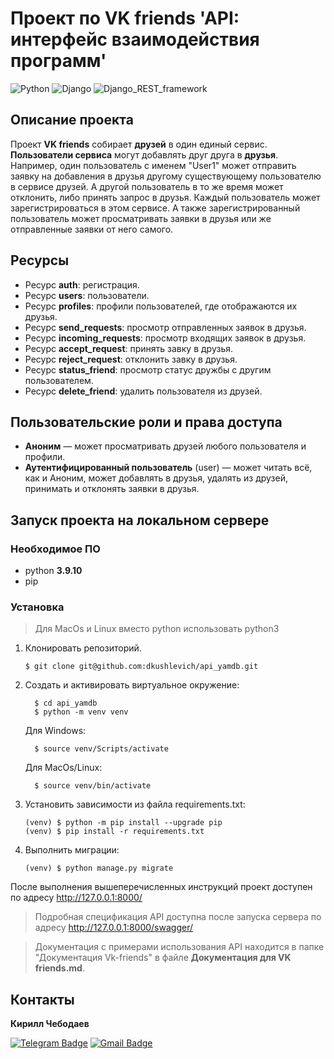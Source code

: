 # Проект по VK friends 'API: интерфейс взаимодействия программ'
![Python](https://img.shields.io/badge/Python-3.9.10-blue)
![Django](https://img.shields.io/badge/Django-3.2.16-blue)
![Django_REST_framework](https://img.shields.io/badge/Django_REST_framework-3.12.4-blue)



## Описание проекта
Проект **VK friends** собирает **друзей** в один единый сервис.
**Пользователи сервиса** могут добавлять друг друга в **друзья**. Например, один пользователь с именем "User1" может отправить заявку на добавления в друзья другому существующему пользователю в сервисе друзей. А другой пользователь в то же время может отклонить, либо принять запрос в друзья. Каждый пользователь может зарегистрироваться в этом сервисе.
А также зарегистрированный пользователь может просматривать заявки в друзья или же отправленные заявки от него самого.

## Ресурсы

* Ресурс **auth**: регистрация.
* Ресурс **users**: пользователи.
* Ресурс **profiles**: профили пользователей, где отображаются их друзья.
* Ресурс **send_requests**: просмотр отправленных заявок в друзья.
* Ресурс **incoming_requests**: просмотр входящих заявок в друзья.
* Ресурс **accept_request**: принять завку в друзья.
* Ресурс **reject_request**: отклонить завку в друзья.
* Ресурс **status_friend**: просмотр статус дружбы с другим пользователем.
* Ресурс **delete_friend**: удалить пользователя из друзей.

## Пользовательские роли и права доступа

* **Аноним** — может просматривать друзей любого пользователя и профили.
* **Аутентифицированный пользователь** (user) — может читать всё, как и Аноним, может добавлять в друзья, удалять из друзей, принимать и отклонять заявки в друзья.



## Запуск проекта на локальном сервере
### Необходимое ПО

* python **3.9.10**
* pip

### Установка

> Для MacOs и Linux вместо python использовать python3

1. Клонировать репозиторий.
   ```
   $ git clone git@github.com:dkushlevich/api_yamdb.git
   ```
2. Cоздать и активировать виртуальное окружение:
    ```
      $ cd api_yamdb
      $ python -m venv venv
    ```
    Для Windows:
    ```
      $ source venv/Scripts/activate
    ```
    Для MacOs/Linux:
    ```
      $ source venv/bin/activate
    ```
3. Установить зависимости из файла requirements.txt:
    ```
    (venv) $ python -m pip install --upgrade pip
    (venv) $ pip install -r requirements.txt
    ```

4. Выполнить миграции:
    ```
    (venv) $ python manage.py migrate
    ```
После выполнения вышеперечисленных инструкций проект доступен по адресу http://127.0.0.1:8000/
> Подробная спецификация API доступна после запуска сервера по адресу http://127.0.0.1:8000/swagger/


>Документация с примерами использования API находится в папке "Документация Vk-friends" в файле **Документация для VK friends.md**.

## Контакты

**Кирилл Чебодаев** 

[![Telegram Badge](https://img.shields.io/badge/-codingtvar-blue?style=social&logo=telegram&link=https://t.me/codingtvar)](https://t.me/codingtvar) [![Gmail Badge](https://img.shields.io/badge/-kchebodaevdu125@gmail.com-c14438?style=flat&logo=Gmail&logoColor=white&link=mailto:kchebodaevdu125@gmail.com)](mailto:kchebodaevdu125@gmail.com)
